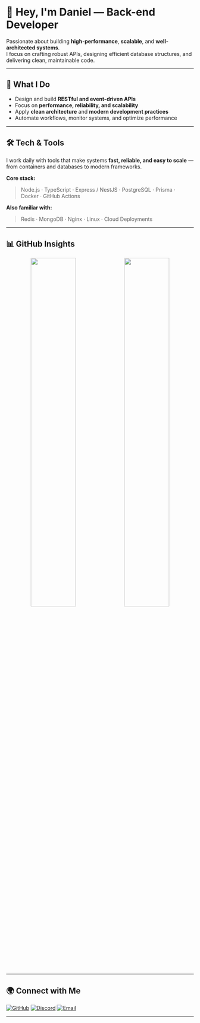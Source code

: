 # 👋 Hey, I'm Daniel — Back-end Developer

Passionate about building **high-performance**, **scalable**, and **well-architected systems**.  
I focus on crafting robust APIs, designing efficient database structures, and delivering clean, maintainable code.

---

## 🧠 What I Do
- Design and build **RESTful and event-driven APIs**  
- Focus on **performance, reliability, and scalability**  
- Apply **clean architecture** and **modern development practices**  
- Automate workflows, monitor systems, and optimize performance

---

## 🛠️ Tech & Tools
I work daily with tools that make systems **fast, reliable, and easy to scale** — from containers and databases to modern frameworks.

**Core stack:**
> Node.js · TypeScript · Express / NestJS · PostgreSQL · Prisma · Docker · GitHub Actions

**Also familiar with:**
> Redis · MongoDB · Nginx · Linux · Cloud Deployments

---

## 📊 GitHub Insights

<p align="center">
  <img width="49%" src="https://github-readme-stats.vercel.app/api?username=dreonsh&show_icons=true&theme=github_dark&hide_border=true" />
  <img width="49%" src="https://github-readme-stats.vercel.app/api/top-langs/?username=dreonsh&layout=compact&theme=github_dark&hide_border=true" />
</p>

---

## 🌍 Connect with Me

[![GitHub](https://img.shields.io/badge/-@dreonsh-181717?style=for-the-badge&logo=github)](https://github.com/dreonsh)
[![Discord](https://img.shields.io/badge/Discord-5865F2?style=for-the-badge&logo=discord&logoColor=white)](https://discordapp.com/users/1211405875827179520)
[![Email](https://img.shields.io/badge/-Email-D14836?style=for-the-badge&logo=gmail&logoColor=white)](mailto:contact.dreonsh@gmail.com)

---

